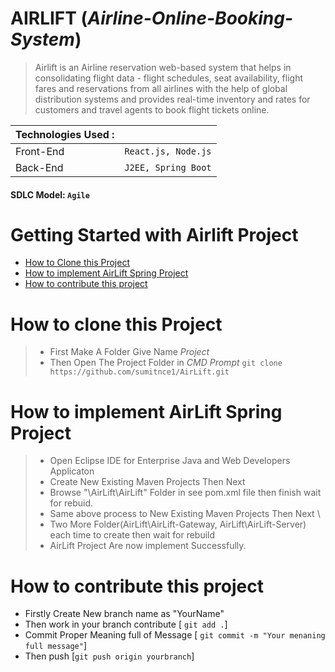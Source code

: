 # AIRLIFT (_Airline-Online-Booking-System_)

> Airlift is an Airline reservation web-based system that helps in consolidating flight data - flight schedules, seat availability, flight fares and reservations from all airlines with the help of global distribution systems and provides real-time inventory and rates for customers and travel agents to book flight tickets online.


| Technologies Used : ||
|------------------|------------------|
| Front-End | `React.js, Node.js` |
| Back-End | `J2EE, Spring Boot` |

#### SDLC Model: `Agile`


# Getting Started with Airlift Project

- [How to Clone this Project](#How-to-clone-this-Project)
- [How to implement AirLift Spring Project](#How-to-implement-AirLift-Spring-Project)
- [How to contribute this project](#How-to-contribute-this-project)

# How to clone this Project

> - First Make A Folder Give Name *Project*
> - Then Open The Project Folder in *CMD Prompt* `git clone https://github.com/sumitnce1/AirLift.git`

# How to implement AirLift Spring Project

> - Open Eclipse IDE for Enterprise Java and Web Developers Applicaton
> - Create New Existing Maven Projects Then Next
> - Browse "\AirLift\AirLift" Folder in see pom.xml file then finish wait for rebuid.
> - Same above process to New Existing Maven Projects Then Next \
> - Two More Folder(AirLift\AirLift-Gateway, AirLift\AirLift-Server) each time to create then wait for rebuild 
> - AirLift Project Are now implement Successfully.

# How to contribute this project

- Firstly Create New branch name as "YourName"
- Then work in your branch contribute [ `git add .`]
- Commit Proper Meaning full of Message [ `git commit -m "Your menaning full message"`]
- Then push [`git push origin yourbranch`]
